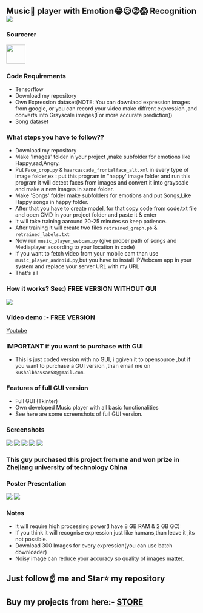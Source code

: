 ##  Music🎵 player with Emotion😂😥😡😱 Recognition   [![](https://img.shields.io/github/license/sourcerer-io/hall-of-fame.svg)](https://github.com/Spidy20/Music_player_with_Emotions_recognition/blob/master/LICENSE)

### Sourcerer
<a href="https://sourcerer.io/spidy20"><img src="https://avatars2.githubusercontent.com/u/42056100?v=4" height="50px" width="50px" alt=""/></a>

### Code Requirements
- Tensorflow
- Download my repository
- Own Expression dataset(NOTE: You can downlaod expression images from google, or you can record your video make diffrent expression ,and converts into Grayscale images(For more accurate prediction))
- Song dataset


### What steps you have to follow??
- Download my repository 
- Make 'Images' folder in your project ,make subfolder for emotions like Happy,sad,Angry.
- Put `Face_crop.py` & `haarcascade_frontalface_alt.xml` in every type of image folder,ex : put this program in "happy' image folder and 
  run this program it will detect faces from images and convert it into grayscale and make a new images in same folder.
- Make 'Songs' folder make subfolders for emotions and put Songs,Like Happy songs in happy folder.
- After that you have to create model, for that copy code from code.txt file and open CMD in your project folder and paste it & enter
- It will take training aaround 20-25 minutes so keep patience.
- After training it will create two files `retrained_graph.pb` & `retrained_labels.txt`
- Now run `music_player_webcam.py` (give proper path of songs and Mediaplayer according to your location in code)
- If you want to fetch video from your mobile cam than use `music_player_android.py`,but you have to install IPWebcam app in your system
  and replace your server URL with my URL
- That's all 

### How it works? See:) FREE VERSION WITHOUT GUI

<img src="https://github.com/Spidy20/Music_player_with_Emotions_recognition/blob/master/Emotion_recognition_Music_player.gif">

### Video demo :- FREE VERSION

[Youtube](https://youtu.be/2xW6TP4Yojg)


### IMPORTANT if you want to purchase with GUI
- This is just coded version with no GUI, i ggiven it to opensource ,but if you want to purchase a GUI version ,than email me on `kushalbhavsar58@gmail.com`.

### Features of full GUI version
-  Full GUI (Tkinter)
-  Own developed Music player with all basic functionalities 
-  See here are some screenshots of full GUI version.

###  Screenshots
<img src="https://github.com/Spidy20/Music_player_with_Emotions_recognition/blob/master/Screenshot (34).png">
<img src="https://github.com/Spidy20/Music_player_with_Emotions_recognition/blob/master/Screenshot (35).png">
<img src="https://github.com/Spidy20/Music_player_with_Emotions_recognition/blob/master/Screenshot (36).png">
<img src="https://github.com/Spidy20/Music_player_with_Emotions_recognition/blob/master/Screenshot (37).png">
<img src="https://github.com/Spidy20/Music_player_with_Emotions_recognition/blob/master/Screenshot (38).png">

###  This guy purchased this project from me and won prize in Zhejiang university of technology China
###  Poster Presentation 
<img src="https://github.com/Spidy20/Music_player_with_Emotions_recognition/blob/master/china2.jpeg">
<img src="https://github.com/Spidy20/Music_player_with_Emotions_recognition/blob/master/china1.jpeg">

### Notes
- It will require high processing power(I have 8 GB RAM & 2 GB GC)
- If you think it will recognise expression just like humans,than leave it ,its not possible.
- Download 300 Images for every expression(you can use batch downloader)
- Noisy image can reduce your accuracy so quality of images matter.

## Just follow☝️ me and Star⭐ my repository 
## Buy my projects from here:- [STORE](https://www.instamojo.com/kushalbhavsar1820)
